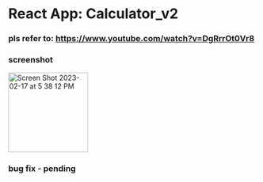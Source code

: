 # React App: Calculator_v2

### pls refer to: https://www.youtube.com/watch?v=DgRrrOt0Vr8

### screenshot
<img width="161" alt="Screen Shot 2023-02-17 at 5 38 12 PM" src="https://user-images.githubusercontent.com/92821560/219837864-466d245e-b24f-45e1-bad5-3ebdb3e97019.png">

### bug fix - pending
